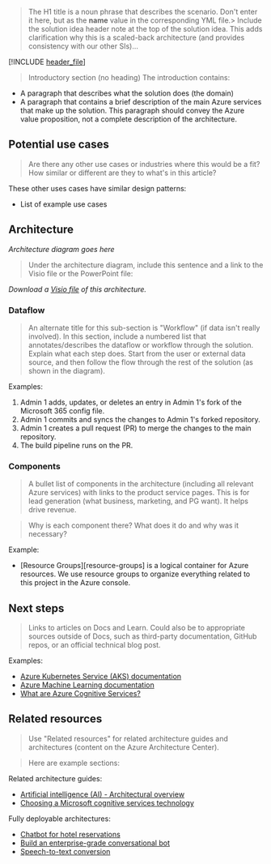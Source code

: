 > The H1 title is a noun phrase that describes the scenario. Don't enter it here, but as the **name** value in the corresponding YML file.> 
> Include the solution idea header note at the top of the solution idea. This adds clarification why this is a scaled-back architecture (and provides consistency with our other SIs)...

[!INCLUDE [header_file](../../../includes/sol-idea-header.md)]

> Introductory section (no heading)
> The introduction contains:

- A paragraph that describes what the solution does (the domain)
- A paragraph that contains a brief description of the main Azure services that make up the solution. This paragraph should convey the Azure value proposition, not a complete description of the architecture.

## Potential use cases

> Are there any other use cases or industries where this would be a fit?
> How similar or different are they to what's in this article?

These other uses cases have similar design patterns:

- List of example use cases

## Architecture

_Architecture diagram goes here_

> Under the architecture diagram, include this sentence and a link to the Visio file or the PowerPoint file: 

_Download a [Visio file](https://arch-center.azureedge.net/[filename].vsdx) of this architecture._

### Dataflow

> An alternate title for this sub-section is "Workflow" (if data isn't really involved).
> In this section, include a numbered list that annotates/describes the dataflow or workflow through the solution. Explain what each step does. Start from the user or external data source, and then follow the flow through the rest of the solution (as shown in the diagram).

Examples:
1. Admin 1 adds, updates, or deletes an entry in Admin 1's fork of the Microsoft 365 config file.
2. Admin 1 commits and syncs the changes to Admin 1's forked repository.
3. Admin 1 creates a pull request (PR) to merge the changes to the main repository.
4. The build pipeline runs on the PR.

### Components

> A bullet list of components in the architecture (including all relevant Azure services) with links to the product service pages. This is for lead generation (what business, marketing, and PG want). It helps drive revenue.

> Why is each component there?
> What does it do and why was it necessary?

Example: 
* [Resource Groups][resource-groups] is a logical container for Azure resources.  We use resource groups to organize everything related to this project in the Azure console.

## Next steps

> Links to articles on Docs and Learn. Could also be to appropriate sources outside of Docs, such as third-party documentation, GitHub repos, or an official technical blog post.

Examples:
* [Azure Kubernetes Service (AKS) documentation](/azure/aks)
* [Azure Machine Learning documentation](/azure/machine-learning)
* [What are Azure Cognitive Services?](/azure/cognitive-services/what-are-cognitive-services)

## Related resources

> Use "Related resources" for related architecture guides and architectures (content on the Azure Architecture Center).

> Here are example sections:

Related architecture guides:

* [Artificial intelligence (AI) - Architectural overview](/azure/architecture/data-guide/big-data/ai-overview)
* [Choosing a Microsoft cognitive services technology](/azure/architecture/data-guide/technology-choices/cognitive-services)

Fully deployable architectures:

* [Chatbot for hotel reservations](/azure/architecture/example-scenario/ai/commerce-chatbot)
* [Build an enterprise-grade conversational bot](/azure/architecture/reference-architectures/ai/conversational-bot)
* [Speech-to-text conversion](/azure/architecture/reference-architectures/ai/speech-ai-ingestion)